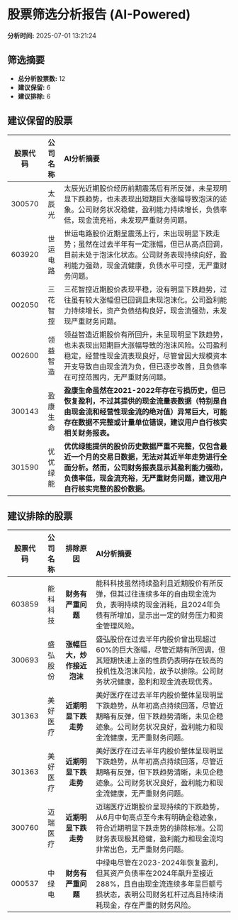 # 股票筛选分析报告 (AI-Powered)

**分析时间:** 2025-07-01 13:21:24

## 筛选摘要

- **总分析股票数:** 12
- **建议保留:** 6
- **建议排除:** 6

## 建议保留的股票

| 股票代码 | 公司名称 | AI分析摘要 |
|:---:|:---:|:---|
| 300570 | 太辰光 | 太辰光近期股价经历前期震荡后有所反弹，未呈现明显下跌趋势，也未表现出短期巨大涨幅导致泡沫的迹象。公司财务状况稳健，盈利能力持续增长，负债率低，现金流充裕，未发现严重财务问题。 |
| 603920 | 世运电路 | 世运电路股价近期呈震荡上行，未出现明显下跌走势；虽然在过去半年有一定涨幅，但已从高点回调，目前未处于泡沫化状态。公司财务表现持续向好，盈利能力强劲，现金流健康，负债水平可控，无严重财务问题。 |
| 002050 | 三花智控 | 三花智控近期股价表现平稳，没有明显下跌趋势，过往虽有较大涨幅但已回调且未现泡沫化。公司盈利能力持续增长，资产负债结构良好，现金流强劲，未发现严重财务问题。 |
| 002600 | 领益智造 | 领益智造近期股价有所回升，未呈现明显下跌趋势，也未表现出短期巨大涨幅导致的泡沫风险。公司盈利稳定，经营性现金流表现良好，尽管曾因大规模资本开支导致自由现金流为负，但已逐步改善，且负债率在可控范围内，无严重财务问题。 |
| 300143 | 盈康生命 | **盈康生命虽然在2021-2022年存在亏损历史，但已恢复盈利，不过其提供的现金流量表数据（特别是自由现金流和经营性现金流的绝对值）异常巨大，可能存在数据不完整或计量单位错误，建议用户自行核实相关财务报表。** |
| 301590 | 优优绿能 | **优优绿能提供的股价历史数据严重不完整，仅包含最近一个月的交易日数据，无法对其近半年走势进行全面分析。然而，公司财务报表显示其盈利能力强劲，负债率低，现金流充裕，无严重财务问题，建议用户自行核实完整的股价数据。** |

## 建议排除的股票

| 股票代码 | 公司名称 | 排除原因 | AI分析摘要 |
|:---:|:---:|:---:|:---|
| 603859 | 能科科技 | **财务有严重问题** | 能科科技虽然持续盈利且近期股价有所反弹，但其过往连续多年的自由现金流为负，表明持续的现金消耗，且2024年负债有所增加，显示出一定的财务压力和资金管理风险。 |
| 300693 | 盛弘股份 | **涨幅巨大，炒作接近泡沫** | 盛弘股份在过去半年内股价曾出现超过60%的巨大涨幅，尽管近期有所回调，但其短期快速上涨的性质仍表明存在较高的投机性及泡沫风险，故予以排除。公司财务状况健康，盈利和现金流表现优秀。 |
| 301363 | 美好医疗 | **近期明显下跌走势** | 美好医疗在过去半年内股价整体呈现明显下跌趋势，从年初高点持续回落，尽管近期略有反弹，但下跌趋势清晰，未见企稳迹象。公司财务状况良好，盈利能力和现金流健康，无严重财务问题。 |
| 301363 | 美好医疗 | **近期明显下跌走势** | 美好医疗在过去半年内股价整体呈现明显下跌趋势，从年初高点持续回落，尽管近期略有反弹，但下跌趋势清晰，未见企稳迹象。公司财务状况良好，盈利能力和现金流健康，无严重财务问题。 |
| 300760 | 迈瑞医疗 | **近期明显下跌走势** | 迈瑞医疗近期股价呈现持续的下跌趋势，从6月中旬高点至今未有明确企稳迹象，符合近期明显下跌走势的排除标准。公司财务表现极其稳健，盈利能力和现金流均非常出色，无严重财务问题。 |
| 000537 | 中绿电 | **财务有严重问题** | 中绿电尽管在2023-2024年恢复盈利，但其资产负债率在2024年飙升至接近288%，且自由现金流连续多年呈巨额亏损状态，表明公司财务杠杆过高且持续消耗现金，存在严重的财务风险。 |

